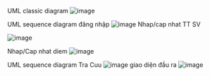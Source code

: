 UML classic diagram
![image](https://github.com/user-attachments/assets/73d93e60-7697-4ee7-84f6-f45568a86cd7)


UML sequence diagram đăng nhập
![image](https://github.com/user-attachments/assets/f6100858-ce12-4747-8de8-36c06c2b4269)
Nhap/cap nhat TT SV

![image](https://github.com/user-attachments/assets/f014b54e-6b17-47eb-9800-2a8fed3234c8)


Nhap/Cap nhat diem
![image](https://github.com/user-attachments/assets/2e3cf363-e261-45b1-96cf-21ddfd5f9877)


UML sequence diagram Tra Cuu
![image](https://github.com/user-attachments/assets/70a84f7e-bd09-4cbe-befa-6bf974a947ce)
giao diện đầu ra
![image](https://github.com/user-attachments/assets/2a0e9e8b-a9de-45a7-8e67-bdbe43152407)


